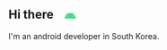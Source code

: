 ## Hi there&nbsp; &nbsp; <img alt="GIF" src="https://github.com/hongbeomi/hongbeomi/blob/master/android-studio.gif" width="4%" />

I'm an android developer in South Korea. 


